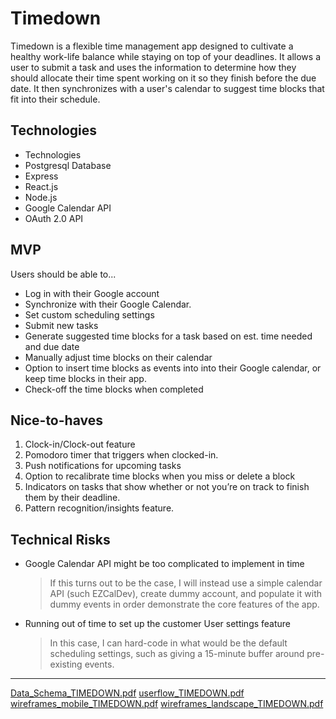 # Timedown

Timedown is a flexible time management app designed to cultivate a healthy work-life balance while staying on top of your deadlines. It allows a user to submit a task and uses the information to determine how they should allocate their time spent working on it so they finish before the due date. It then synchronizes with a user's calendar to suggest time blocks that fit into their schedule. 

## Technologies
- Technologies
- Postgresql Database
- Express
- React.js
- Node.js
- Google Calendar API
- OAuth 2.0 API

## MVP
Users should be able to...
- Log in with their Google account
- Synchronize with their Google Calendar.
- Set custom scheduling settings
- Submit new tasks
- Generate suggested time blocks for a task based on est. time needed and due date
- Manually adjust time blocks on their calendar
- Option to insert time blocks as events into into their Google calendar, or keep time blocks in their app.
- Check-off the time blocks when completed

## Nice-to-haves
1. Clock-in/Clock-out feature
2. Pomodoro timer that triggers when clocked-in.
3. Push notifications for upcoming tasks
4. Option to recalibrate time blocks when you miss or delete a block
5. Indicators on tasks that show whether or not you’re on track to finish them by their deadline.
6. Pattern recognition/insights feature.

## Technical Risks
- Google Calendar API might be too complicated to implement in time
    > If this turns out to be the case, I will instead use a simple calendar API (such EZCalDev), create dummy account, and populate it with dummy events in order demonstrate the core features of the app.
- Running out of time to set up the customer User settings feature
    > In this case, I can hard-code in what would be the default scheduling settings, such as giving a 15-minute buffer around pre-existing events.
   
---

[Data_Schema_TIMEDOWN.pdf](https://github.com/sunnybrie/Timedown/files/6368235/Data_Schema_TIMEDOWN.pdf)
[userflow_TIMEDOWN.pdf](https://github.com/sunnybrie/Timedown/files/6368236/userflow_TIMEDOWN.pdf)
[wireframes_mobile_TIMEDOWN.pdf](https://github.com/sunnybrie/Timedown/files/6368237/wireframes_mobile_TIMEDOWN.pdf)
[wireframes_landscape_TIMEDOWN.pdf](https://github.com/sunnybrie/Timedown/files/6368238/wireframes_landscape_TIMEDOWN.pdf)


